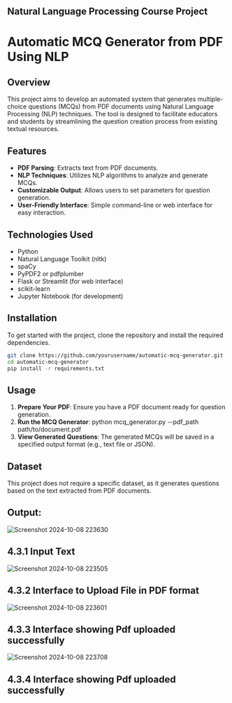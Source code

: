 ## Natural Language Processing Course Project

# Automatic MCQ Generator from PDF Using NLP

## Overview

This project aims to develop an automated system that generates multiple-choice questions (MCQs) from PDF documents using Natural Language Processing (NLP) techniques. The tool is designed to facilitate educators and students by streamlining the question creation process from existing textual resources.

## Features

- **PDF Parsing**: Extracts text from PDF documents.
- **NLP Techniques**: Utilizes NLP algorithms to analyze and generate MCQs.
- **Customizable Output**: Allows users to set parameters for question generation.
- **User-Friendly Interface**: Simple command-line or web interface for easy interaction.

## Technologies Used

- Python
- Natural Language Toolkit (nltk)
- spaCy
- PyPDF2 or pdfplumber
- Flask or Streamlit (for web interface)
- scikit-learn
- Jupyter Notebook (for development)

## Installation

To get started with the project, clone the repository and install the required dependencies.

```bash
git clone https://github.com/yourusername/automatic-mcq-generator.git
cd automatic-mcq-generator
pip install -r requirements.txt
```

## Usage

1. **Prepare Your PDF**: Ensure you have a PDF document ready for question generation.
2. **Run the MCQ Generator**: python mcq_generator.py --pdf_path path/to/document.pdf
3. **View Generated Questions**: The generated MCQs will be saved in a specified output format (e.g., text file or JSON).

## Dataset

This project does not require a specific dataset, as it generates questions based on the text extracted from PDF documents.
## Output: 
![Screenshot 2024-10-08 223630](https://github.com/user-attachments/assets/0612f90f-478b-48a3-a79a-e387a4abf0d5)
## 4.3.1 Input Text
![Screenshot 2024-10-08 223505](https://github.com/user-attachments/assets/5c155b07-db35-41dc-86c7-58eb3f59b6cb)
## 4.3.2 Interface to Upload File in PDF format
![Screenshot 2024-10-08 223601](https://github.com/user-attachments/assets/93ac106f-3cb5-4c42-a31f-5af6ed7c532f)
## 4.3.3 Interface showing Pdf uploaded successfully
![Screenshot 2024-10-08 223708](https://github.com/user-attachments/assets/8beea56f-6021-4fa0-85dc-ffeb4bb48f4e)
## 4.3.4 Interface showing Pdf uploaded successfully
